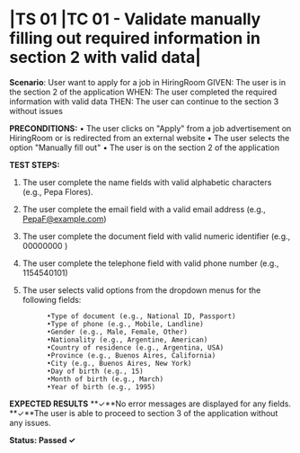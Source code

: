 # |TS 01 |TC 01 - Validate manually filling out required information in section 2 with valid data| #

**Scenario**: User want to apply for a job in HiringRoom
GIVEN: The user is in the section 2 of the application
WHEN: The user completed the required information with valid data
THEN: The user can continue to the section 3 without issues

**PRECONDITIONS:**
• The user clicks on "Apply" from a job advertisement on HiringRoom or is redirected from an external website 
• The user selects the option "Manually fill out"
• The user is on the section 2 of the application

**TEST STEPS:**

1. The user complete the name fields with valid alphabetic characters (e.g., Pepa Flores). 
2. The user complete the email field with a valid email address (e.g., PepaF@example.com)
3. The user complete the document field with valid numeric identifier (e.g., 00000000 )
4. The user complete the telephone field with valid phone number (e.g., 1154540101)
5. The user selects valid options from the dropdown menus for the following fields:

             •Type of document (e.g., National ID, Passport)
             •Type of phone (e.g., Mobile, Landline)
             •Gender (e.g., Male, Female, Other)
             •Nationality (e.g., Argentine, American)
             •Country of residence (e.g., Argentina, USA)
             •Province (e.g., Buenos Aires, California)
             •City (e.g., Buenos Aires, New York)
             •Day of birth (e.g., 15)
             •Month of birth (e.g., March)
             •Year of birth (e.g., 1995)
               
**EXPECTED RESULTS**
**✓**No error messages are displayed for any fields.
**✓**The user is able to proceed to section 3 of the application without any issues.

**Status: Passed ✓**
